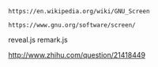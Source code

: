 ```
https://en.wikipedia.org/wiki/GNU_Screen
```
```
https://www.gnu.org/software/screen/
```

reveal.js
remark.js

http://www.zhihu.com/question/21418449
